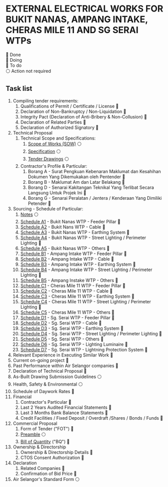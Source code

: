 # EXTERNAL ELECTRICAL WORKS FOR BUKIT NANAS, AMPANG INTAKE, CHERAS MILE 11 AND SG SERAI WTPs

&#127937; Done  
&#128309; Doing  
&#128308; To do  
&#9898; Action not required

## Task list

1. Compiling tender requirements: 
    1. Qualifications of Permit / Certificate / License &#128308;
    1. Declaration of Non-Bankruptcy / Non-Liquidation &#128308;
    1. Integrity Pact (Declaration of Anti-Bribery & Non-Collusion) &#128308;
    1. Declaration of Related Parties &#128308;
    1. Declaration of Authorized Signatory &#128308;
1. Technical Proposal
    1. Technical Scope and Specifications: 
        1. [Scope of Works (SOW)](/PN0000014171/schedule-of-particular/SOW%20-%20WTPs.pdf) &#9898;
        1. [Specification](/PN0000014171/schedule-of-particular/SPECIFICATION%20-%20WTPs.pdf) &#9898;
        1. [Tender Drawings](/PN0000014171/schedule-of-particular/DRAWING%20-%20WTPs.pdf) &#9898;
    1. Contractor's Profile & Particular:
        1. Borang A - Surat Pengkuan Kebenaran Maklumat dan Kesahihan Dokumen Yang Dikemukakan oleh Pentender &#128308;
        2. Borang B - Maklumat Am dan Latar Belakang &#128308;
        3. Borang D - Senarai Kakitangan Teknikal Yang Terlibat Secara Langsung Untuk Projek Ini &#128308;
        4. Borang G - Senarai Peralatan / Jentera / Kenderaan Yang Dimiliki Petender &#128308;
1. Sourcing - Schedule of Particular:
    1. [Notes](/PN0000014171/schedule-of-particular/1.%20Notes.pdf) &#9898;
    2. [Schedule A1](/PN0000014171/schedule-of-particular/A1.pdf) - Bukit Nanas WTP - Feeder Pillar &#128308;
    3. [Schedule A2](/PN0000014171/schedule-of-particular/A2.pdf) - Bukit Nans WTP - Cable &#128308;
    4. [Schedule A3](/PN0000014171/schedule-of-particular/A3.pdf) - Bukit Nanas WTP - Earthing System &#128308;
    5. [Schedule A4](/PN0000014171/schedule-of-particular/A4.pdf) - Bukit Nanas WTP - Street Lighting /    Perimeter Lighting &#128308;
    6. [Schedule A5](/PN0000014171/schedule-of-particular/A5.pdf) - Bukit Nanas WTP - Others &#128308;
    7. [Schedule B1](/PN0000014171/schedule-of-particular/B1.pdf) - Ampang Intake WTP - Feeder Pillar &#128308;
    8. [Schedule B2](/PN0000014171/schedule-of-particular/B2.pdf) - Ampang Intake WTP - Cable &#128308;
    9. [Schedule B3](/PN0000014171/schedule-of-particular/B3.pdf) - Ampang Intake WTP - Earthing System &#128308;
    10. [Schedule B4](/PN0000014171/schedule-of-particular/B4.pdf) - Ampang Intake WTP - Street Lighting    / Perimeter Lighting &#128308;
    11. [Schedule B5](/PN0000014171/schedule-of-particular/B5.pdf) - Ampang Instake WTP - Others &#128308;
    12. [Schedule C1](/PN0000014171/schedule-of-particular/C1.pdf) - Cheras Mile 11 WTP - Feeder Pillar &#128308; 
    13. [Schedule C2](/PN0000014171/schedule-of-particular/C2.pdf) - Cheras Mile 11 WTP - Cable &#128308; 
    14. [Schedule C3](/PN0000014171/schedule-of-particular/C3.pdf) - Cheras Mile 11 WTP - Earthing System &#128308;
    15. [Schedule C4](/PN0000014171/schedule-of-particular/C4.pdf) - Cheras Mile 11 WTP - Street Lighting / Perimeter Lighting &#128308;
    16. [Schedule C5](/PN0000014171/schedule-of-particular/C5.pdf) - Cheras Mile 11 WTP - Others &#128308;
    17. [Schedule D1](/PN0000014171/schedule-of-particular/D1.pdf) - Sg. Serai WTP - Feeder Pillar &#128308;
    18. [Schedule D2](/PN0000014171/schedule-of-particular/D2.pdf) - Sg. Serai WTP - Cable &#128308;
    19. [Schedule D3](/PN0000014171/schedule-of-particular/D3.pdf) - Sg. Serai WTP - Earthing System &#128308;
    20. [Schedule D4](/PN0000014171/schedule-of-particular/D4.pdf) - Sg. Serai WTP - Street Lighting / Perimeter Lighting &#128308;
    21. [Schedule D5](/PN0000014171/schedule-of-particular/D5.pdf) - Sg. Serai WTP - Others &#128308;
    22. [Schedule D6](/PN0000014171/schedule-of-particular/D6.pdf) - Sg. Serai WTP - Lighting Luminaire &#128308;
    23. [Schedule D7](/PN0000014171/schedule-of-particular/D7.pdf) - Sg. Serai WTP - Lightning Protection System &#128308;
1. Relevant Experience in Executing Similar Work &#128308;
1. Current on-going project &#128308;
1. Past Performance within Air Selangor companies &#128308;
1. Declaration of Technical Proposal &#128308;
1. As-Built Drawing Submission Guidelines &#9898;
1. Health, Safety & Environmental &#9898;
1. Schedule of Daywork Rates &#128308;
1. Financial
    1. Contractor's Particular &#128308;
    1. Last 2 Years Audited Financial Statements  &#128308;
    1. Last 3 Months Bank Balance Statements  &#128308;
    1. Credit Facilities / Fixed Deposit / Overdraft /Shares / Bonds / Funds  &#128308;
1. Commercial Proposal
    1. Form of Tender ("FOT") &#128308;
    1. [Preamble](/PN0000014171/schedule-of-particular/Preamble%20to%20BQ%20R1.pdf) &#9898;
    1. [Bill of Quantity](/PN0000014171/schedule-of-particular/BQ%20Normal%20-%20CW-2023-003.xlsm) ("BQ") &#128308;
1. Ownership & Directorship
    1. Ownership & Directorship Details &#128308;
    1. CTOS Consent Authorization &#128308;
1. Declaration
    1. Related Companies &#128308;
    1. Confirmation of Bid Price &#128308;
1. Air Selangor's Standard Form &#9898;
